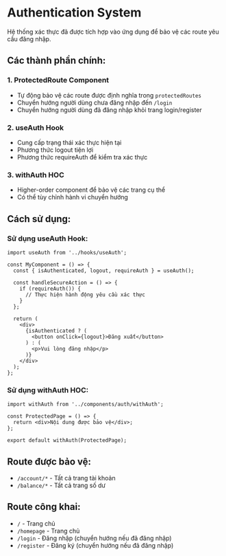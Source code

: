 # Authentication System

Hệ thống xác thực đã được tích hợp vào ứng dụng để bảo vệ các route yêu cầu đăng nhập.

## Các thành phần chính:

### 1. ProtectedRoute Component
- Tự động bảo vệ các route được định nghĩa trong `protectedRoutes`
- Chuyển hướng người dùng chưa đăng nhập đến `/login`
- Chuyển hướng người dùng đã đăng nhập khỏi trang login/register

### 2. useAuth Hook
- Cung cấp trạng thái xác thực hiện tại
- Phương thức logout tiện lợi
- Phương thức requireAuth để kiểm tra xác thực

### 3. withAuth HOC
- Higher-order component để bảo vệ các trang cụ thể
- Có thể tùy chỉnh hành vi chuyển hướng

## Cách sử dụng:

### Sử dụng useAuth Hook:
```tsx
import useAuth from '../hooks/useAuth';

const MyComponent = () => {
  const { isAuthenticated, logout, requireAuth } = useAuth();
  
  const handleSecureAction = () => {
    if (requireAuth()) {
      // Thực hiện hành động yêu cầu xác thực
    }
  };
  
  return (
    <div>
      {isAuthenticated ? (
        <button onClick={logout}>Đăng xuất</button>
      ) : (
        <p>Vui lòng đăng nhập</p>
      )}
    </div>
  );
};
```

### Sử dụng withAuth HOC:
```tsx
import withAuth from '../components/auth/withAuth';

const ProtectedPage = () => {
  return <div>Nội dung được bảo vệ</div>;
};

export default withAuth(ProtectedPage);
```

## Route được bảo vệ:
- `/account/*` - Tất cả trang tài khoản
- `/balance/*` - Tất cả trang số dư

## Route công khai:
- `/` - Trang chủ
- `/homepage` - Trang chủ
- `/login` - Đăng nhập (chuyển hướng nếu đã đăng nhập)
- `/register` - Đăng ký (chuyển hướng nếu đã đăng nhập)